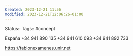 ```yaml
---
Created: 2023-12-21 11:56
modified: 2023-12-21T12:06:26+01:00
---
```

Status:: 
Tags:: #concept 

España
+34 941 890 135
+34 941 610 093
+34 941 892 733

https://tablonexamenes.unir.net
